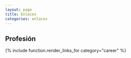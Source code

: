 ```yaml
---
layout: page
title: Enlaces
categories: enlaces
---
```


## Profesión

{% include function.render_links_for category="career" %}

